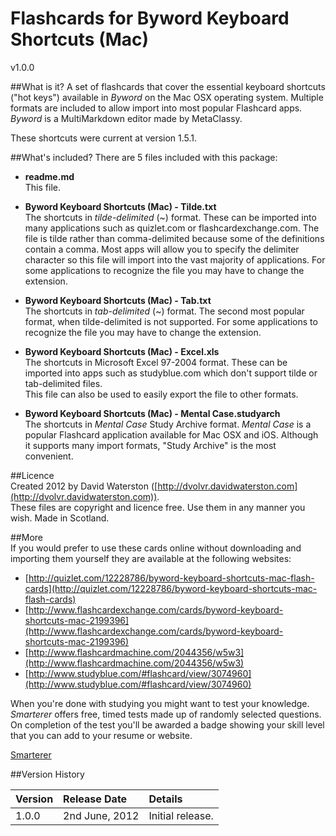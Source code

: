 # **Flashcards for Byword Keyboard Shortcuts (Mac)**
v1.0.0

##What is it?
A set of flashcards that cover the essential keyboard shortcuts ("hot keys") available in *Byword* on the Mac OSX operating system. Multiple formats are included to allow import into most popular Flashcard apps.  
*Byword* is a MultiMarkdown editor made by MetaClassy.  

These shortcuts were current at version 1.5.1.


##What's included?
There are 5 files included with this package:   

- **readme.md**  
This file.

- **Byword Keyboard Shortcuts (Mac) - Tilde.txt**  
The shortcuts in *tilde-delimited* (~) format. These can be imported into many applications such as quizlet.com or flashcardexchange.com.
The file is tilde rather than comma-delimited because some of the definitions contain a comma. Most apps will allow you to specify the delimiter character so this file will import into the vast majority of applications. 
For some applications to recognize the file you may have to change the extension.

- **Byword Keyboard Shortcuts (Mac) - Tab.txt**  
The shortcuts in *tab-delimited* (~) format. The second most popular format, when tilde-delimited is not supported.
For some applications to recognize the file you may have to change the extension.

- **Byword Keyboard Shortcuts (Mac) - Excel.xls**  
The shortcuts in Microsoft Excel 97-2004 format. These can be imported into apps such as studyblue.com which don't support tilde or tab-delimited files.  
This file can also be used to easily export the file to other formats.

- **Byword Keyboard Shortcuts (Mac) - Mental Case.studyarch**  
The shortcuts in *Mental Case* Study Archive format. *Mental Case* is a popular Flashcard application available for Mac OSX and iOS. Although it supports many import formats, "Study Archive" is the most convenient. 


##Licence  
Created 2012 by David Waterston ([http://dvolvr.davidwaterston.com](http://dvolvr.davidwaterston.com)).   
These files are copyright and licence free. Use them in any manner you wish.
Made in Scotland.

##More  
If you would prefer to use these cards online without downloading and importing them yourself they are available at the following websites:  

* [http://quizlet.com/12228786/byword-keyboard-shortcuts-mac-flash-cards](http://quizlet.com/12228786/byword-keyboard-shortcuts-mac-flash-cards)
* [http://www.flashcardexchange.com/cards/byword-keyboard-shortcuts-mac-2199396](http://www.flashcardexchange.com/cards/byword-keyboard-shortcuts-mac-2199396)
* [http://www.flashcardmachine.com/2044356/w5w3](http://www.flashcardmachine.com/2044356/w5w3)
* [http://www.studyblue.com/#flashcard/view/3074960](http://www.studyblue.com/#flashcard/view/3074960)

When you're done with studying you might want to test your knowledge.   *Smarterer* offers free, timed tests made up of randomly selected questions. On completion of the test you'll be awarded a badge showing your skill level that you can add to your resume or website.

[Smarterer](http://smarterer.com/professor/byword_keyboard_shortcuts_%28mac%29)


##Version History

| Version | Release Date | Details |   
| :-- | :-- | :-- |     
| 1.0.0 | 2nd June, 2012 | Initial release. | 





